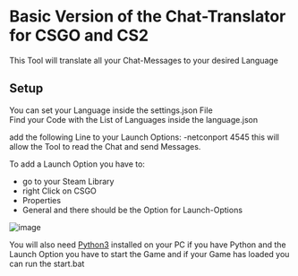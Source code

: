 # Basic Version of the Chat-Translator for CSGO and CS2
This Tool will translate all your Chat-Messages to your desired Language

## Setup
You can set your Language inside the settings.json File  
Find your Code with the List of Languages inside the language.json

add the following Line to your Launch Options:
-netconport 4545
this will allow the Tool to read the Chat and send Messages.

To add a Launch Option you have to:
- go to your Steam Library
- right Click on CSGO
- Properties
- General
and there should be the Option for Launch-Options

![image](https://user-images.githubusercontent.com/43956685/230714164-6745cc0b-43e2-437c-bf9a-1785df1a44aa.png)

You will also need [Python3](https://www.python.org/downloads/) installed on your PC
if you have Python and the Launch Option you have to start the Game and if your Game has loaded you can run the start.bat
